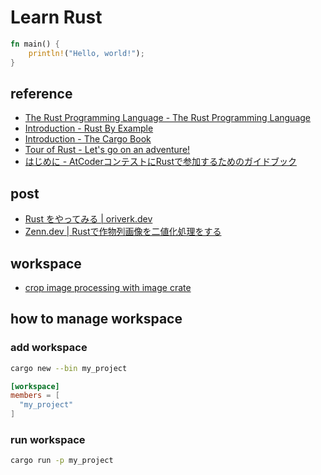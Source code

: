 # Learn Rust

```rust title=main.rs
fn main() {
    println!("Hello, world!");
}
```

## reference

- [The Rust Programming Language - The Rust Programming Language](https://doc.rust-lang.org/book/)
- [Introduction - Rust By Example](https://doc.rust-lang.org/rust-by-example/)
- [Introduction - The Cargo Book](https://doc.rust-lang.org/cargo/index.html)
- [Tour of Rust - Let's go on an adventure!](https://tourofrust.com/)
- [はじめに - AtCoderコンテストにRustで参加するためのガイドブック](https://doc.rust-jp.rs/atcoder-rust-resources/)

## post

- [Rust をやってみる | oriverk.dev](https://oriverk.dev/blog/20240609-learn-rust/)
- [Zenn.dev | Rustで作物列画像を二値化処理をする](https://zenn.dev/oriverk/articles/432f7c2f17b928)

## workspace

- [crop image processing with image crate](/crop_image/)

## how to manage workspace

### add workspace

```sh
cargo new --bin my_project
```

```toml title=Cargo.toml
[workspace]
members = [
  "my_project"
]
```

### run workspace

```sh
cargo run -p my_project
```
